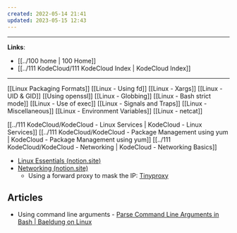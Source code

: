 ```yaml
---
created: 2022-05-14 21:41
updated: 2023-05-15 12:43
---
```

---
**Links**: 
- [[../100 home | 100 Home]]
- [[../111 KodeCloud/111 KodeCloud Index | KodeCloud Index]]

---
[[Linux Packaging Formats]]
[[Linux - Using fd]]
[[Linux - Xargs]]
[[Linux - UID & GID]]
[[Using openssl]]
[[Linux - Globbing]]
[[Linux - Bash strict mode]]
[[Linux - Use of exec]]
[[Linux - Signals and Traps]]
[[Linux - Miscellaneous]]
[[Linux - Environment Variables]]
[[Linux - netcat]]

[[../111 KodeCloud/KodeCloud - Linux Services | KodeCloud - Linux Services]]
[[../111 KodeCloud/KodeCloud - Package Management using yum | KodeCloud - Package Management using yum]]
[[../111 KodeCloud/KodeCloud - Networking | KodeCloud - Networking Basics]]

- [Linux Essentials (notion.site)](https://sarthaknarayan.notion.site/Linux-Essentials-9cc9dc1d928a474fb6458b019a0d576e)
- [Networking (notion.site)](https://sarthaknarayan.notion.site/Networking-f2f75f5807624e99b08e0d4c821559b6)
	- Using a forward proxy to mask the IP: [Tinyproxy](http://tinyproxy.github.io/)

## Articles
- Using command line arguments - [Parse Command Line Arguments in Bash | Baeldung on Linux](https://www.baeldung.com/linux/bash-parse-command-line-arguments)